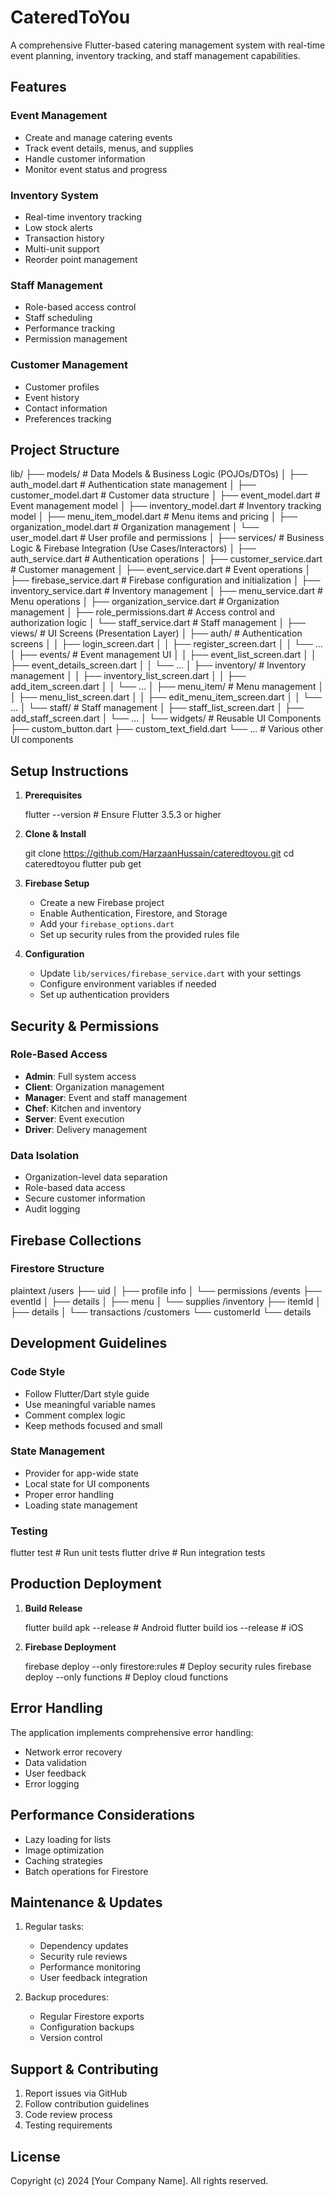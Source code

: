 # CateredToYou

A comprehensive Flutter-based catering management system with real-time event planning, inventory tracking, and staff management capabilities.

## Features

### Event Management
- Create and manage catering events
- Track event details, menus, and supplies
- Handle customer information
- Monitor event status and progress

### Inventory System
- Real-time inventory tracking
- Low stock alerts
- Transaction history
- Multi-unit support
- Reorder point management

### Staff Management
- Role-based access control
- Staff scheduling
- Performance tracking
- Permission management

### Customer Management
- Customer profiles
- Event history
- Contact information
- Preferences tracking

## Project Structure

lib/
├── models/                     # Data Models & Business Logic (POJOs/DTOs)
│   ├── auth_model.dart         # Authentication state management
│   ├── customer_model.dart     # Customer data structure
│   ├── event_model.dart        # Event management model
│   ├── inventory_model.dart    # Inventory tracking model
│   ├── menu_item_model.dart    # Menu items and pricing
│   ├── organization_model.dart # Organization management
│   └── user_model.dart         # User profile and permissions
│
├── services/                   # Business Logic & Firebase Integration (Use Cases/Interactors)
│   ├── auth_service.dart       # Authentication operations
│   ├── customer_service.dart   # Customer management
│   ├── event_service.dart      # Event operations
│   ├── firebase_service.dart   # Firebase configuration and initialization
│   ├── inventory_service.dart  # Inventory management
│   ├── menu_service.dart       # Menu operations
│   ├── organization_service.dart # Organization management
│   ├── role_permissions.dart   # Access control and authorization logic
│   └── staff_service.dart      # Staff management
│
├── views/                      # UI Screens (Presentation Layer)
│   ├── auth/                   # Authentication screens
│   │   ├── login_screen.dart
│   │   ├── register_screen.dart
│   │   └── ...
│   ├── events/                 # Event management UI
│   │   ├── event_list_screen.dart
│   │   ├── event_details_screen.dart
│   │   └── ...
│   ├── inventory/             # Inventory management
│   │   ├── inventory_list_screen.dart
│   │   ├── add_item_screen.dart
│   │   └── ...
│   ├── menu_item/             # Menu management
│   │   ├── menu_list_screen.dart
│   │   ├── edit_menu_item_screen.dart
│   │   └── ...
│   └── staff/                  # Staff management
│       ├── staff_list_screen.dart
│       ├── add_staff_screen.dart
│       └── ...
│
└── widgets/                    # Reusable UI Components
├── custom_button.dart
├── custom_text_field.dart
└── ...                     # Various other UI components
    

## Setup Instructions

1. **Prerequisites**
      
   flutter --version  # Ensure Flutter 3.5.3 or higher
    

2. **Clone & Install**
      
   git clone https://github.com/HarzaanHussain/cateredtoyou.git
   cd cateredtoyou
   flutter pub get
    

3. **Firebase Setup**
   - Create a new Firebase project
   - Enable Authentication, Firestore, and Storage
   - Add your `firebase_options.dart`
   - Set up security rules from the provided rules file

4. **Configuration**
   - Update `lib/services/firebase_service.dart` with your settings
   - Configure environment variables if needed
   - Set up authentication providers

## Security & Permissions

### Role-Based Access
- **Admin**: Full system access
- **Client**: Organization management
- **Manager**: Event and staff management
- **Chef**: Kitchen and inventory
- **Server**: Event execution
- **Driver**: Delivery management

### Data Isolation
- Organization-level data separation
- Role-based data access
- Secure customer information
- Audit logging

## Firebase Collections

### Firestore Structure
 plaintext
/users
  ├── uid
  │   ├── profile info
  │   └── permissions
/events
  ├── eventId
  │   ├── details
  │   ├── menu
  │   └── supplies
/inventory
  ├── itemId
  │   ├── details
  │   └── transactions
/customers
  └── customerId
      └── details
 

## Development Guidelines

### Code Style
- Follow Flutter/Dart style guide
- Use meaningful variable names
- Comment complex logic
- Keep methods focused and small

### State Management
- Provider for app-wide state
- Local state for UI components
- Proper error handling
- Loading state management

### Testing
   
flutter test        # Run unit tests
flutter drive       # Run integration tests
 

## Production Deployment

1. **Build Release**
      
   flutter build apk --release  # Android
   flutter build ios --release  # iOS
    

2. **Firebase Deployment**
      
   firebase deploy --only firestore:rules  # Deploy security rules
   firebase deploy --only functions        # Deploy cloud functions
    

## Error Handling

The application implements comprehensive error handling:
- Network error recovery
- Data validation
- User feedback
- Error logging

## Performance Considerations

- Lazy loading for lists
- Image optimization
- Caching strategies
- Batch operations for Firestore

## Maintenance & Updates

1. Regular tasks:
   - Dependency updates
   - Security rule reviews
   - Performance monitoring
   - User feedback integration

2. Backup procedures:
   - Regular Firestore exports
   - Configuration backups
   - Version control

## Support & Contributing

1. Report issues via GitHub
2. Follow contribution guidelines
3. Code review process
4. Testing requirements

## License

Copyright (c) 2024 [Your Company Name]. All rights reserved.
